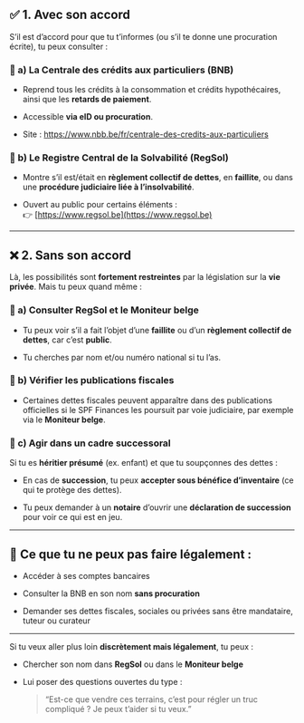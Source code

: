 ## ✅ 1. **Avec son accord**

S’il est d’accord pour que tu t’informes (ou s’il te donne une procuration écrite), tu peux consulter :

### 🔸 a) **La Centrale des crédits aux particuliers (BNB)**

- Reprend tous les crédits à la consommation et crédits hypothécaires, ainsi que les **retards de paiement**.
    
- Accessible **via eID ou procuration**.
    
- Site : https://www.nbb.be/fr/centrale-des-credits-aux-particuliers
    

### 🔸 b) **Le Registre Central de la Solvabilité (RegSol)**

- Montre s’il est/était en **règlement collectif de dettes**, en **faillite**, ou dans une **procédure judiciaire liée à l’insolvabilité**.
    
- Ouvert au public pour certains éléments :  
    👉 [https://www.regsol.be](https://www.regsol.be)
    

---

## ❌ 2. **Sans son accord**

Là, les possibilités sont **fortement restreintes** par la législation sur la **vie privée**. Mais tu peux quand même :

### 🔸 a) **Consulter RegSol et le Moniteur belge**

- Tu peux voir s’il a fait l’objet d’une **faillite** ou d’un **règlement collectif de dettes**, car c’est **public**.
    
- Tu cherches par nom et/ou numéro national si tu l’as.
    

### 🔸 b) **Vérifier les publications fiscales**

- Certaines dettes fiscales peuvent apparaître dans des publications officielles si le SPF Finances les poursuit par voie judiciaire, par exemple via le **Moniteur belge**.
    

### 🔸 c) **Agir dans un cadre successoral**

Si tu es **héritier présumé** (ex. enfant) et que tu soupçonnes des dettes :

- En cas de **succession**, tu peux **accepter sous bénéfice d’inventaire** (ce qui te protège des dettes).
    
- Tu peux demander à un **notaire** d’ouvrir une **déclaration de succession** pour voir ce qui est en jeu.
    

---

## 🛑 Ce que tu **ne peux pas faire légalement** :

- Accéder à ses comptes bancaires
    
- Consulter la BNB en son nom **sans procuration**
    
- Demander ses dettes fiscales, sociales ou privées sans être mandataire, tuteur ou curateur
    

---

Si tu veux aller plus loin **discrètement mais légalement**, tu peux :

- Chercher son nom dans **RegSol** ou dans le **Moniteur belge**
    
- Lui poser des questions ouvertes du type :
    
    > “Est-ce que vendre ces terrains, c’est pour régler un truc compliqué ? Je peux t’aider si tu veux.”